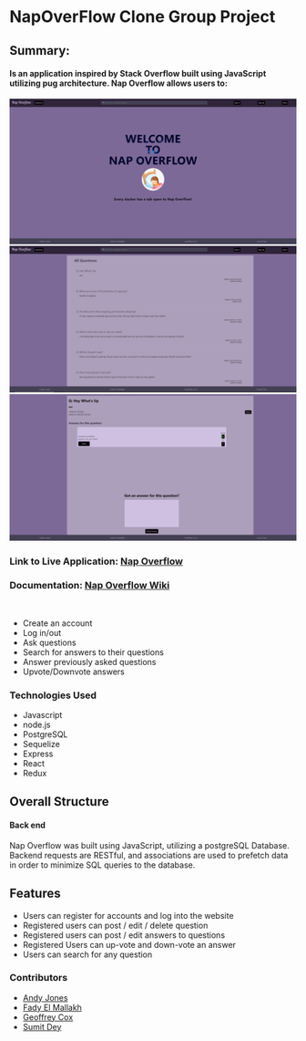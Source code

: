 # NapOverFlow Clone Group Project #

<h2> Summary: </h2>
<h4> Is an application inspired by Stack Overflow built using JavaScript utilizing pug architecture. Nap Overflow allows users to: </h4>
<img src="https://github.com/Felmallakh/NapOverFlow/blob/main/images/NOhomepage.PNG" />
<img src="https://github.com/Felmallakh/NapOverFlow/blob/main/images/NOquestionspage.PNG" />
<img src="https://github.com/Felmallakh/NapOverFlow/blob/main/images/NOquestionpage.PNG" />
<br>
<h3> Link to Live Application: <a href="https://nap-overflow.herokuapp.com/">Nap Overflow</a>
<h3>
<p>Documentation: <a href="https://github.com/Felmallakh/NapOverFlow/wiki">Nap Overflow Wiki</a></h3>

<br>
<ul>
  <li>Create an account</li>
  <li>Log in/out</li>
  <li>Ask questions</li>
  <li>Search for answers to their questions</li>
  <li>Answer previously asked questions</li>
  <li>Upvote/Downvote answers</li>
</ul>
<h3>Technologies Used</h3>

* Javascript
* node.js
* PostgreSQL
* Sequelize
* Express
* React
* Redux
  
<h2> Overall Structure </h2>
<h4> Back end </h4>
<p>Nap Overflow was built using JavaScript, utilizing a postgreSQL Database. Backend requests are RESTful, and associations are used to prefetch data in order to minimize SQL queries to the database.</p>


<h2> Features </h2>
<ul>
  <li>Users can register for accounts and log into the website</li>
  <li>Registered users can post / edit / delete question </li>
  <li>Registered users can post / edit answers to questions</li>
  <li>Registered Users can up-vote and down-vote an answer</li>
  <li>Users can search for any question</li>
</ul>

<h3>Contributors</h3>
<ul>
  <li>
    <a href=https://github.com/andyrose507>Andy Jones</a></li>
  <li>
    <a href=https://github.com/felmallakh>Fady El Mallakh</a></li>
  <li>
    <a href=https://github.com/Geoffst3r>Geoffrey Cox</a></li>
  <li>
    <a href=https://github.com/Sumit-dey>Sumit Dey</a></li>
</ul>
